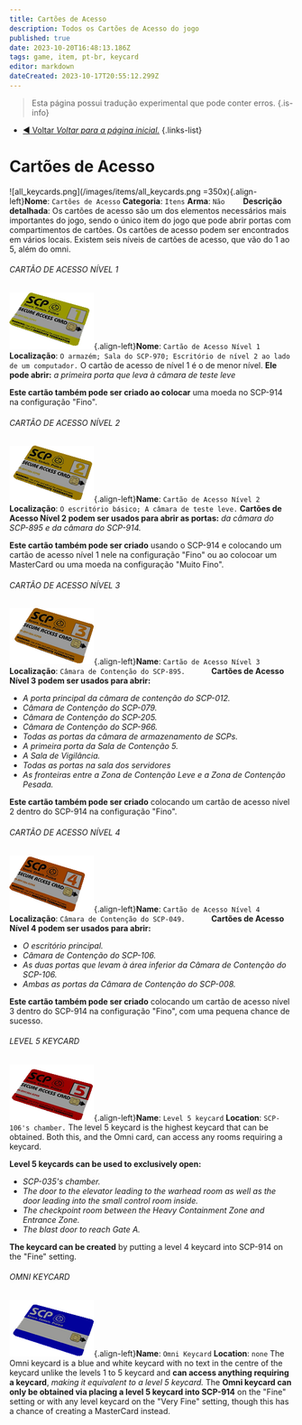 ```yaml
---
title: Cartões de Acesso
description: Todos os Cartões de Acesso do jogo
published: true
date: 2023-10-20T16:48:13.186Z
tags: game, item, pt-br, keycard
editor: markdown
dateCreated: 2023-10-17T20:55:12.299Z
---
```


> Esta página possui tradução experimental que pode conter erros.
{.is-info}

- [:arrow_backward: Voltar *Voltar para a página inicial.*](/game/items#items)
{.links-list}
# Cartões de Acesso
![all_keycards.png](/images/items/all_keycards.png =350x){.align-left}**Nome**: `Cartões de Acesso`
**Categoria**: `Itens`
**Arma**: `Não`
⠀
 ⠀
**Descrição detalhada**: Os cartões de acesso são um dos elementos necessários mais importantes do jogo, sendo o único item do jogo que pode abrir portas com compartimentos de cartões. Os cartões de acesso podem ser encontrados em vários locais. Existem seis níveis de cartões de acesso, que vão do 1 ao 5, além do omni.
###### CARTÃO DE ACESSO NÍVEL 1
![keycard1.png](/images/items/keycard1.png){.align-left}**Nome**: `Cartão de Acesso Nível 1`
**Localização**: `O armazém; Sala do SCP-970; Escritório de nível 2 ao lado de um computador.`
O cartão de acesso de nível 1 é o de menor nível. **Ele pode abrir:** *a primeira porta que leva à câmara de teste leve*

**Este cartão também pode ser criado ao colocar** uma moeda no SCP-914 na configuração "Fino".
###### CARTÃO DE ACESSO NÍVEL 2
![keycard2.png](/images/items/keycard2.png){.align-left}**Name**: `Cartão de Acesso Nível 2`
**Localização**: `O escritório básico; A câmara de teste leve.`
**Cartões de Acesso Nível 2 podem ser usados para abrir as portas:** *da câmara do SCP-895 e da câmara do SCP-914.*

**Este cartão também pode ser criado** usando o SCP-914 e colocando um cartão de acesso nível 1 nele na configuração "Fino" ou ao colocoar um MasterCard ou uma moeda na configuração "Muito Fino".
###### CARTÃO DE ACESSO NÍVEL 3
![keycard3.png](/images/items/keycard3.png){.align-left}**Name**: `Cartão de Acesso Nível 3`
**Localização**: `Câmara de Contenção do SCP-895.`
⠀
⠀
⠀
**Cartões de Acesso Nível 3 podem ser usados para abrir:**
- *A porta principal da câmara de contenção do SCP-012.*
- *Câmara de Contenção do SCP-079.*
- *Câmara de Contenção do SCP-205.*
- *Câmara de Contenção do SCP-966.*
- *Todas as portas da câmara de armazenamento de SCPs.*
- *A primeira porta da Sala de Contenção 5.*
- *A Sala de Vigilância.*
- *Todas as portas na sala dos servidores*
- *As fronteiras entre a Zona de Contenção Leve e a Zona de Contenção Pesada.*

**Este cartão também pode ser criado** colocando um cartão de acesso nível 2 dentro do SCP-914 na configuração "Fino".
###### CARTÃO DE ACESSO NÍVEL 4
![keycard4.png](/images/items/keycard4.png){.align-left}**Name**: `Cartão de Acesso Nível 4`
**Localização**: `Câmara de Contenção do SCP-049.`
⠀
⠀
⠀
**Cartões de Acesso Nível 4 podem ser usados para abrir:**
- *O escritório principal.*
- *Câmara de Contenção do SCP-106.*
- *As duas portas que levam à área inferior da Câmara de Contenção do SCP-106.*
- *Ambas as portas da Câmara de Contenção do SCP-008.*

**Este cartão também pode ser criado** colocando um cartão de acesso nível 3 dentro do SCP-914 na configuração "Fino", com uma pequena chance de sucesso.
###### LEVEL 5 KEYCARD
![keycard5.png](/images/items/keycard5.png){.align-left}**Name**: `Level 5 keycard`
**Location**: `SCP-106's chamber.`
The level 5 keycard is the highest keycard that can be obtained. Both this, and the Omni card, can access any rooms requiring a keycard.

**Level 5 keycards can be used to exclusively open:**

- *SCP-035's chamber.*
- *The door to the elevator leading to the warhead room as well as the door leading into the small control room inside.*
- *The checkpoint room between the Heavy Containment Zone and Entrance Zone.*
- *The blast door to reach Gate A.*

**The keycard can be created** by putting a level 4 keycard into SCP-914 on the "Fine" setting.
###### OMNI KEYCARD
![keycard6.png](/images/items/keycard6.png){.align-left}**Name**: `Omni Keycard`
**Location**: `none`
The Omni keycard is a blue and white keycard with no text in the  centre of the keycard unlike the levels 1 to 5 keycard and **can access anything requiring a keycard**, *making it equivalent to a level 5 keycard.* The **Omni keycard can only be obtained via placing a level 5 keycard into SCP-914** on the "Fine" setting or with any level keycard on the "Very Fine" setting, though this has a chance of creating a MasterCard instead.
